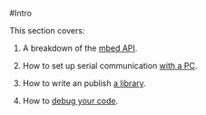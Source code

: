 #Intro

This section covers:

1. A breakdown of the [mbed API](/Dev_Fun/API_Libs_Breakdown/).

2. How to set up serial communication [with a PC](/Adv_Dev/PC_Com/).

3. How to write an publish [a library](Adv_Dev/Write_Publish/).

4. How to [debug your code](/Adv_Dev/Debug/).